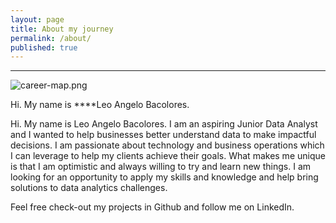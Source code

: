 ```yaml
---
layout: page
title: About my journey
permalink: /about/
published: true
---
```

***
![career-map.png]({{site.baseurl}}/images/career-map.png)


Hi. My name is ****Leo Angelo Bacolores.

Hi. My name is Leo Angelo Bacolores.
I am an aspiring Junior Data Analyst and I wanted to help businesses better understand data to make impactful decisions. I am passionate about technology and business operations which I can leverage to help my clients achieve their goals. What makes me unique is that I am optimistic and always willing to try and learn new things. I am looking for an opportunity to apply my skills and knowledge and help bring solutions to data analytics challenges.

Feel free check-out my projects in Github and follow me on LinkedIn.
